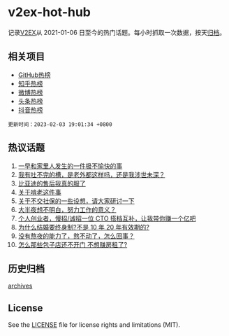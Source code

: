 # v2ex-hot-hub

 记录[V2EX](https://www.v2ex.com/)从 2021-01-06 日至今的热门话题。每小时抓取一次数据，按天[归档](archives)。
 
 ## 相关项目

- [GitHub热榜](https://github.com/it985/github-hot-hub)
- [知乎热榜](https://github.com/it985/zhihu-hot-hub)
- [微博热榜](https://github.com/it985/weibo-hot-hub)
- [头条热榜](https://github.com/it985/toutiao-hot-hub)
- [抖音热榜](https://github.com/it985/douyin-hot-hub)


 `更新时间：2023-02-03 19:01:34 +0800`

## 热议话题

1. [一早和家里人发生的一件极不愉快的事](https://www.v2ex.com/t/912850)
1. [我有吐不完的槽，是老外都这样吗，还是我涉世未深？](https://www.v2ex.com/t/912727)
1. [比亚迪的售后我真的服了](https://www.v2ex.com/t/912817)
1. [关于啃老这件事](https://www.v2ex.com/t/912784)
1. [关于不交社保的一些设想，请大家研讨一下](https://www.v2ex.com/t/912787)
1. [大半夜想不明白，努力工作的意义？](https://www.v2ex.com/t/912747)
1. [个人创业者，慢招/诚招一位 CTO 搭档互补，让我带你赚一个亿吧](https://www.v2ex.com/t/912783)
1. [为什么结婚要终身制?不是 10 年 20 年有效期的?](https://www.v2ex.com/t/912854)
1. [没有熬夜的能力了，熬不动了，怎么回事？](https://www.v2ex.com/t/912709)
1. [怎么那些包子店还不开门 不想赚房租了?](https://www.v2ex.com/t/912756)

## 历史归档

[archives](archives)

## License

See the [LICENSE](LICENSE) file for license rights and limitations (MIT).
